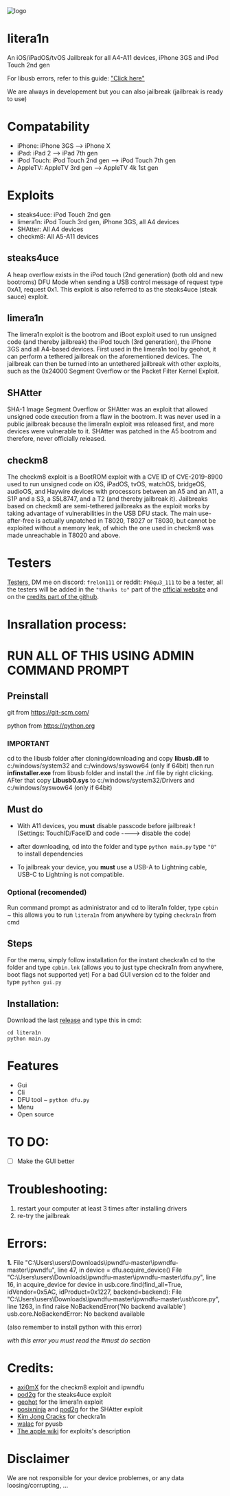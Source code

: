 <img src="litera1n.png" alt="logo">

# litera1n

An iOS/iPadOS/tvOS Jailbreak for all A4-A11 devices, iPhone 3GS and iPod Touch 2nd gen
 
For libusb errors, refer to this guide: ["Click here"](https://www.smallcab.net/download/programme/xm-07/how-to-install-libusb-driver.pdf)

We are always in developement but you can also jailbreak (jailbreak is ready to use)

# Compatability

- iPhone: iPhone 3GS --> iPhone X
- iPad: iPad 2 --> iPad 7th gen
- iPod Touch: iPod Touch 2nd gen --> iPod Touch 7th gen
- AppleTV: AppleTV 3rd gen --> AppleTV 4k 1st gen

# Exploits
- steaks4uce: iPod Touch 2nd gen
- limera1n: iPod Touch 3rd gen, iPhone 3GS, all A4 devices
- SHAtter: All A4 devices
- checkm8: All A5-A11 devices

## steaks4uce
A heap overflow exists in the iPod touch (2nd generation) (both old and new bootroms) DFU Mode when sending a USB control message of request type 0xA1, request 0x1. This exploit is also referred to as the steaks4uce (steak sauce) exploit.

## limera1n
The limera1n exploit is the bootrom and iBoot exploit used to run unsigned code (and thereby jailbreak) the iPod touch (3rd generation), the iPhone 3GS and all A4-based devices. First used in the limera1n tool by geohot, it can perform a tethered jailbreak on the aforementioned devices. The jailbreak can then be turned into an untethered jailbreak with other exploits, such as the 0x24000 Segment Overflow or the Packet Filter Kernel Exploit.

## SHAtter
SHA-1 Image Segment Overflow or SHAtter was an exploit that allowed unsigned code execution from a flaw in the bootrom. It was never used in a public jailbreak because the limera1n exploit was released first, and more devices were vulnerable to it. SHAtter was patched in the A5 bootrom and therefore, never officially released.

## checkm8
The checkm8 exploit is a BootROM exploit with a CVE ID of CVE-2019-8900 used to run unsigned code on iOS, iPadOS, tvOS, watchOS, bridgeOS, audioOS, and Haywire devices with processors between an A5 and an A11, a S1P and a S3, a S5L8747, and a T2 (and thereby jailbreak it). Jailbreaks based on checkm8 are semi-tethered jailbreaks as the exploit works by taking advantage of vulnerabilities in the USB DFU stack. The main use-after-free is actually unpatched in T8020, T8027 or T8030, but cannot be exploited without a memory leak, of which the one used in checkm8 was made unreachable in T8020 and above.

# Testers
<a href= https://github.com/BananeRapeuse/litera1n/blob/main/testers.md>Testers,</a>
DM me on discord: `frelon111` or reddit: `Ph0qu3_111` to be a tester,
all the testers will be added in the `"thanks to"` part of the [official website](https://bananerapseuse.github.io/litera1n) and on the [credits part of the github](https://github.com/BananeRapeuse/litera1n?tab=readme-ov-file#credits).

# Insrallation process:
# RUN ALL OF THIS USING ADMIN COMMAND PROMPT
## Preinstall
git from https://git-scm.com/

python from https://python.org
### IMPORTANT
cd to the libusb folder after cloning/downloading and copy **libusb.dll** to c:/windows/system32 and c:/windows/syswow64 (only if 64bit) then run **infinstaller.exe** from libusb folder and install the .inf file by right clicking. AFter that copy **Libusb0.sys** to c:/windows/system32/Drivers and c:/windows/syswow64 (only if 64bit)

## Must do
- With A11 devices, you **must** disable passcode before jailbreak ! (Settings: TouchID/FaceID and code ----> disable the code)

- after downloading, cd into the folder and type `python main.py`
type `"0"` to install dependencies

- To jailbreak your device, you **must** use a USB-A to Lightning cable, USB-C to Lightning is not compatible.

### Optional (recomended)
Run command prompt as administrator and cd to litera1n folder, type `cpbin` ~ this allows you to run `litera1n` from anywhere by typing `checkra1n` from cmd

## Steps
For the menu, simply follow installation
for the instant checkra1n cd to the folder and type `cpbin.lnk` (allows you to just type checkra1n from anywhere, boot flags not supported yet)
For a bad GUI version cd to the folder and type `python gui.py`

## Installation:
Download the last [release](https://github.com/bananerapeuse/litera1n/releases) and type this in cmd:

```
cd litera1n
python main.py
```

# Features
- Gui
- Cli
- DFU tool ~ `python dfu.py`
- Menu
- Open source

# TO DO:
- [ ] Make the GUI better

# Troubleshooting:
1. restart your computer at least 3 times after installing drivers
2. re-try the jailbreak

# Errors:
 **1.** File "C:\Users\users\Downloads\ipwndfu-master\ipwndfu-master\ipwndfu", line 47, in <module>
    device = dfu.acquire_device()
  File "C:\Users\users\Downloads\ipwndfu-master\ipwndfu-master\dfu.py", line 16, in acquire_device
    for device in usb.core.find(find_all=True, idVendor=0x5AC, idProduct=0x1227, backend=backend):
  File "C:\Users\users\Downloads\ipwndfu-master\ipwndfu-master\usb\core.py", line 1263, in find
    raise NoBackendError('No backend available')
usb.core.NoBackendError: No backend available
 
 
(also remember to install python with this error)

_with this error you must read the #must do section_

# Credits:
- [axi0mX](https://github.com/axi0mx) for the checkm8 exploit and ipwndfu
- [pod2g](https://github.com/pod2g) for the steaks4uce exploit
- [geohot](https://github.com/geohot) for the limera1n exploit
- [posixninja](https://github.com/posixninja) and [pod2g](https://github.com/pod2g) for the SHAtter exploit
- [Kim Jong Cracks](https://github.com/KJCracks) for checkra1n
- [walac](https://github.com/walac) for pyusb
- [The apple wiki](https://theapplewiki.com/wiki/) for exploits's description
 # Disclaimer
 We are not responsible for your device problemes, or any data loosing/corrupting, ...

